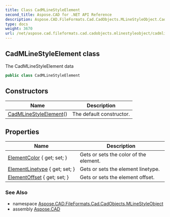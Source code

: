 ```yaml
---
title: Class CadMLineStyleElement
second_title: Aspose.CAD for .NET API Reference
description: Aspose.CAD.FileFormats.Cad.CadObjects.MLineStyleObject.CadMLineStyleElement class. The CadMLineStyleElement data
type: docs
weight: 3670
url: /net/aspose.cad.fileformats.cad.cadobjects.mlinestyleobject/cadmlinestyleelement/
---
```

## CadMLineStyleElement class

The CadMLineStyleElement data

```csharp
public class CadMLineStyleElement
```

## Constructors

| Name | Description |
| --- | --- |
| [CadMLineStyleElement](cadmlinestyleelement/)() | The default constructor. |

## Properties

| Name | Description |
| --- | --- |
| [ElementColor](../../aspose.cad.fileformats.cad.cadobjects.mlinestyleobject/cadmlinestyleelement/elementcolor/) { get; set; } | Gets or sets the color of the element. |
| [ElementLinetype](../../aspose.cad.fileformats.cad.cadobjects.mlinestyleobject/cadmlinestyleelement/elementlinetype/) { get; set; } | Gets or sets the element linetype. |
| [ElementOffset](../../aspose.cad.fileformats.cad.cadobjects.mlinestyleobject/cadmlinestyleelement/elementoffset/) { get; set; } | Gets or sets the element offset. |

### See Also

* namespace [Aspose.CAD.FileFormats.Cad.CadObjects.MLineStyleObject](../../aspose.cad.fileformats.cad.cadobjects.mlinestyleobject/)
* assembly [Aspose.CAD](../../)


